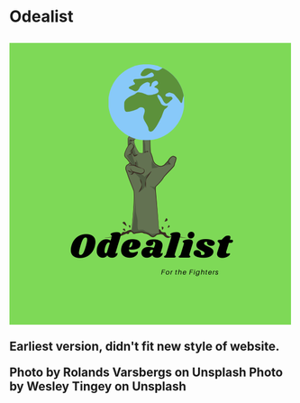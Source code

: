 <h1>Odealist<h2>
  <div><img src="assets/images/new-odealist.png" alt="earlier version of logo" ><p>Earliest version, didn't fit new style of website.</p></div>

































































Photo by Rolands Varsbergs on Unsplash
Photo by Wesley Tingey on Unsplash
